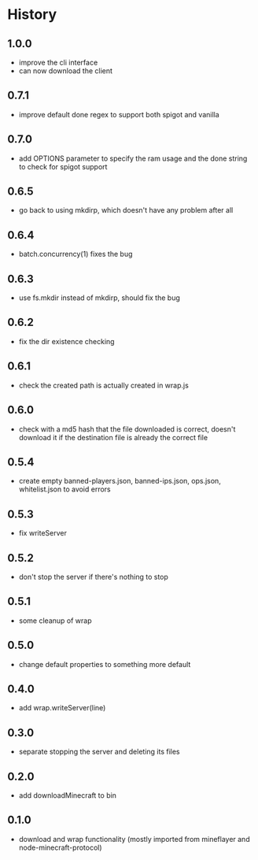 # History

## 1.0.0

* improve the cli interface
* can now download the client

## 0.7.1

* improve default done regex to support both spigot and vanilla

## 0.7.0

* add OPTIONS parameter to specify the ram usage and the done string to check for spigot support

## 0.6.5

* go back to using mkdirp, which doesn't have any problem after all

## 0.6.4

* batch.concurrency(1) fixes the bug

## 0.6.3

* use fs.mkdir instead of mkdirp, should fix the bug

## 0.6.2

* fix the dir existence checking

## 0.6.1

* check the created path is actually created in wrap.js

## 0.6.0

* check with a md5 hash that the file downloaded is correct, doesn't download it if the destination file is already the correct file

## 0.5.4

* create empty banned-players.json, banned-ips.json, ops.json, whitelist.json to avoid errors

## 0.5.3

* fix writeServer

## 0.5.2

* don't stop the server if there's nothing to stop

## 0.5.1

* some cleanup of wrap

## 0.5.0

* change default properties to something more default

## 0.4.0

* add wrap.writeServer(line)

## 0.3.0

* separate stopping the server and deleting its files

## 0.2.0

* add downloadMinecraft to bin

## 0.1.0

* download and wrap functionality (mostly imported from mineflayer and node-minecraft-protocol)
